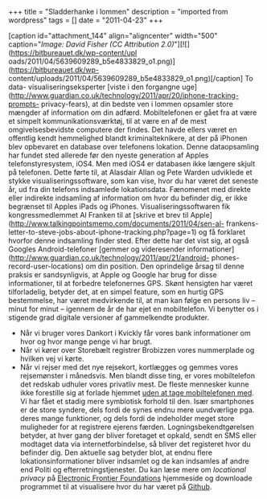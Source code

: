 +++
title = "Sladderhanke i lommen"
description = "imported from wordpress"
tags = []
date = "2011-04-23"
+++

[caption id="attachment_144" align="aligncenter" width="500" caption="_Image:
David Fisher (CC Attribution 2.0)_"][![](https://bitbureauet.dk/wp-content/upl
oads/2011/04/5639609289_b5e4833829_o1.png)](https://bitbureauet.dk/wp-
content/uploads/2011/04/5639609289_b5e4833829_o1.png)[/caption] To data-
visualiseringseksperter [viste i den forgangne
uge](http://www.guardian.co.uk/technology/2011/apr/20/iphone-tracking-prompts-
privacy-fears), at din bedste ven i lommen opsamler store mængder af
information om din adfærd. Mobiltelefonen er gået fra at være et simpelt
kommunikationsværktøj, til at være en af de mest omgivelsesbevidste computere
der findes. Det havde ellers været en offentlig kendt hemmelighed blandt
kriminalteknikere, at der på iPhonen blev opbevaret en database over
telefonens lokation. Denne dataopsamling har fundet sted allerede før den
nyeste generation af Apples telefonstyresystem, iOS4. Men med iOS4 er
databasen ikke længere skjult på telefonen. Dette førte til, at Alasdair Allan
og Pete Warden udviklede et stykke visualiseringssoftware, som kan vise, hvor
du har været det seneste år, ud fra din telefons indsamlede lokationsdata.
Fænomenet med direkte eller indirekte indsamling af information om hvor du
befinder dig, er ikke begrænset til Apples iPads og iPhones.
Visualiseringssoftwaren fik kongressmedlemmet Al Franken til at [skrive et
brev til Apple](http://www.talkingpointsmemo.com/documents/2011/04/sen-al-
frankens-letter-to-steve-jobs-about-iphone-tracking.php?page=1) og få
forklaret hvorfor denne indsamling finder sted. Efter dette har det vist sig,
at også Googles Android-telefoner [gemmer og videresender
informationer](http://www.guardian.co.uk/technology/2011/apr/21/android-
phones-record-user-locations) om din position. Den oprindelige årsag til denne
praksis er sandsynligvis, at Apple og Google har brug for disse informationer,
til at forbedre telefonernes GPS. Skønt hensigten har været tilforladelig,
betyder det, at en simpel feature, som en hurtig GPS bestemmelse, har været
medvirkende til, at man kan følge en persons liv – minut for minut – igennem
de år de har ejet en mobiltelefon. Vi benytter os i stigende grad digitale
versioner af gammelkendte produkter.

  * Når vi bruger vores Dankort i Kvickly får vores bank informationer om hvor og hvor mange penge vi har brugt.
  * Når vi kører over Storebælt registrer Brobizzen vores nummerplade og hvilken vej vi kørte.
  * Når vi rejser med det nye rejsekort, kortlægges og gemmes vores rejsemønster i månedsvis.
Men blandt disse ting, er vores mobiltelefon det redskab udhuler vores
privatliv mest. De fleste mennesker kunne ikke forestille sig at forlade
hjemmet [uden at tage mobiltelefonen
med](http://www.youtube.com/watch?v=pH5UL4ja1Wg ). Vi har fået et stadig mere
symbiotisk forhold til den. Især smartphones er de store syndere, dels fordi
de synes endnu mere uundværlige pga. deres mange funktioner, og dels fordi de
indeholder meget store muligheder for at registrere ejerens færden.
Logningsbekendtgørelsen betyder, at hver gang der bliver foretaget et opkald,
sendt en SMS eller modtaget data via internetforbindelse, så bliver det
registeret hvor du befinder dig. Den aktuelle sag betyder blot, at endnu flere
lokationsinformationer bliver indsamlet og de kan indsamles af andre end
Politi og efterretningstjenester. Du kan læse mere om _locational privacy_ på
[Electronic Frontier Foundations](https://www.eff.org/wp/locational-privacy)
hjemmeside og downloade programmet til at visualisere hvor du har været på
[Github](http://petewarden.github.com/iPhoneTracker/).

